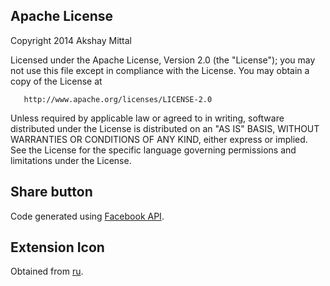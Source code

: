 ## Apache License

   Copyright 2014 Akshay Mittal

   Licensed under the Apache License, Version 2.0 (the "License");
   you may not use this file except in compliance with the License.
   You may obtain a copy of the License at

       http://www.apache.org/licenses/LICENSE-2.0

   Unless required by applicable law or agreed to in writing, software
   distributed under the License is distributed on an "AS IS" BASIS,
   WITHOUT WARRANTIES OR CONDITIONS OF ANY KIND, either express or implied.
   See the License for the specific language governing permissions and
   limitations under the License.

## Share button

Code generated using [Facebook API](https://developers.facebook.com/docs/plugins/share-button/).

## Extension Icon

Obtained from [ru](https://reeve.uwosh.edu/facebookShare_icon.png).
